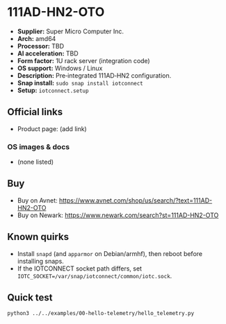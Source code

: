 # 111AD-HN2-OTO

- **Supplier:** Super Micro Computer  Inc.
- **Arch:** amd64
- **Processor:** TBD
- **AI acceleration:** TBD
- **Form factor:** 1U rack server (integration code)
- **OS support:** Windows / Linux
- **Description:** Pre‑integrated 111AD‑HN2 configuration.
- **Snap install:** `sudo snap install iotconnect`
- **Setup:** `iotconnect.setup`

## Official links
- Product page: (add link)

### OS images & docs
- (none listed)

## Buy
- Buy on Avnet: https://www.avnet.com/shop/us/search/?text=111AD-HN2-OTO
- Buy on Newark: https://www.newark.com/search?st=111AD-HN2-OTO

## Known quirks
- Install `snapd` (and `apparmor` on Debian/armhf), then reboot before installing snaps.
- If the IOTCONNECT socket path differs, set `IOTC_SOCKET=/var/snap/iotconnect/common/iotc.sock`.

## Quick test
```bash
python3 ../../examples/00-hello-telemetry/hello_telemetry.py
```
